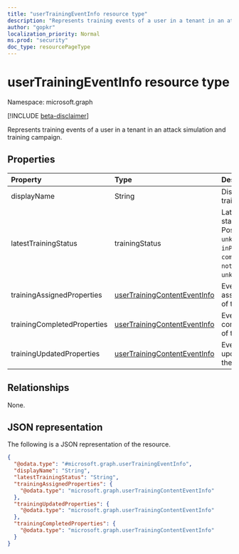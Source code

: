 ```yaml
---
title: "userTrainingEventInfo resource type"
description: "Represents training events of a user in a tenant in an attack simulation and training campaign."
author: "gopkr"
localization_priority: Normal
ms.prod: "security"
doc_type: resourcePageType
---
```


# userTrainingEventInfo resource type

Namespace: microsoft.graph

[!INCLUDE [beta-disclaimer](../../includes/beta-disclaimer.md)]

Represents training events of a user in a tenant in an attack simulation and training campaign.

## Properties
|Property|Type|Description|
|:---|:---|:---|
|displayName|String|Display name of the training|
|latestTrainingStatus|trainingStatus|Latest training status of the user. Possible values are: `unknown`, `assigned`, `inProgress`, `completed`, `overdue`, `notCompleted`, `unknownFutureValue`.|
|trainingAssignedProperties|[userTrainingContentEventInfo](../resources/usertrainingcontenteventinfo.md)|Event details of assigned trainings of the user.|
|trainingCompletedProperties|[userTrainingContentEventInfo](../resources/usertrainingcontenteventinfo.md)|Event details of completed trainings of the user.|
|trainingUpdatedProperties|[userTrainingContentEventInfo](../resources/usertrainingcontenteventinfo.md)|Event details of updated trainings of the user.|

## Relationships
None.

## JSON representation
The following is a JSON representation of the resource.
<!-- {
  "blockType": "resource",
  "@odata.type": "microsoft.graph.userTrainingEventInfo"
}
-->
``` json
{
  "@odata.type": "#microsoft.graph.userTrainingEventInfo",
  "displayName": "String",
  "latestTrainingStatus": "String",
  "trainingAssignedProperties": {
    "@odata.type": "microsoft.graph.userTrainingContentEventInfo"
  },
  "trainingUpdatedProperties": {
    "@odata.type": "microsoft.graph.userTrainingContentEventInfo"
  },
  "trainingCompletedProperties": {
    "@odata.type": "microsoft.graph.userTrainingContentEventInfo"
  }
}
```

